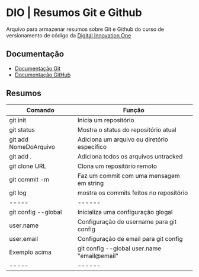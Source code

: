 # DIO | Resumos Git e Github

Arquivo para armazenar resumos sobre Git e Github do curso de versionamento de código da [Digital Innovation One](https://www.dio.me/)

## Documentação
- [Documentação Git](https://git-scm.com/doc)
- [Documentação GitHub](https://docs.github.com/pt)

## Resumos
| Comando | Função |
|-------|---------|
| git init | Inicia um repositório|
| git status| Mostra o status do repositório atual|
| git add NomeDoArquivo| Adiciona um arquivo ou diretório específico|
| git add . | Adiciona todos os arquivos untracked|
| git clone URL | Clona um repositório remoto|
| git commit -m | Faz um commit com uma mensagem em string|
| git log | mostra os commits feitos no repositório|
|-----|------|
| git config --global | Inicializa uma configuração glogal|
| user.name | Configuração de username para git config|
| user.email | Configuração de email para git config|
| Exemplo acima | git config --global user.name "email@email"|
|-----|------|